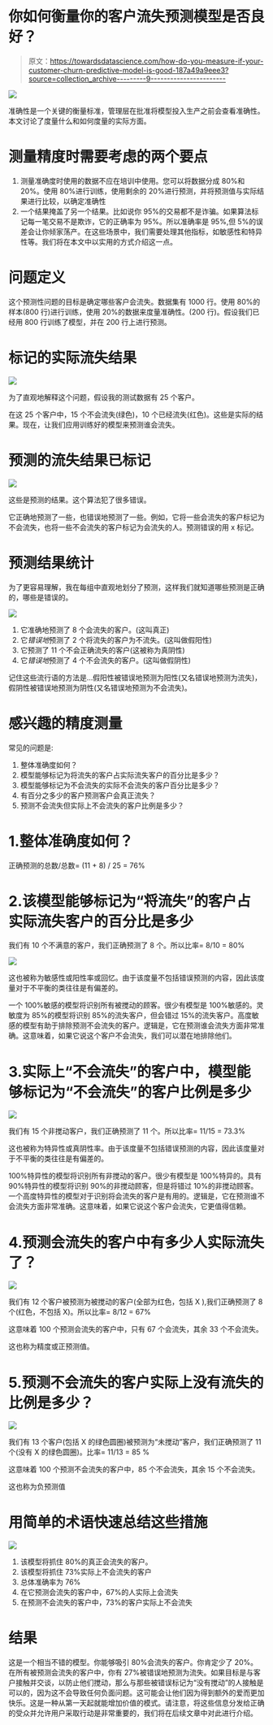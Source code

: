 # 你如何衡量你的客户流失预测模型是否良好？

> 原文：<https://towardsdatascience.com/how-do-you-measure-if-your-customer-churn-predictive-model-is-good-187a49a9eee3?source=collection_archive---------9----------------------->

![](img/cc8688a33cb3ce2da09a11b02c2a2a5a.png)

准确性是一个关键的衡量标准，管理层在批准将模型投入生产之前会查看准确性。本文讨论了度量什么和如何度量的实际方面。

# 测量精度时需要考虑的两个要点

1.  测量准确度时使用的数据不应在培训中使用。您可以将数据分成 80%和 20%。使用 80%进行训练，使用剩余的 20%进行预测，并将预测值与实际结果进行比较，以确定准确性
2.  一个结果掩盖了另一个结果。比如说你 95%的交易都不是诈骗。如果算法标记每一笔交易不是欺诈，它的正确率为 95%。所以准确率是 95%,但 5%的误差会让你倾家荡产。在这些场景中，我们需要处理其他指标，如敏感性和特异性等。我们将在本文中以实用的方式介绍这一点。

# 问题定义

这个预测性问题的目标是确定哪些客户会流失。数据集有 1000 行。使用 80%的样本(800 行)进行训练，使用 20%的数据来度量准确性。(200 行)。假设我们已经用 800 行训练了模型，并在 200 行上进行预测。

# 标记的实际流失结果

![](img/ee9ea3f8affb15715b69bd7f159c7a86.png)

为了直观地解释这个问题，假设我的测试数据有 25 个客户。

在这 25 个客户中，15 个不会流失(绿色)，10 个已经流失(红色)。这些是实际的结果。现在，让我们应用训练好的模型来预测谁会流失。

# 预测的流失结果已标记

![](img/8685bb9fcd10fd676304ed372a89c968.png)

这些是预测的结果。这个算法犯了很多错误。

它正确地预测了一些，也错误地预测了一些。例如，它将一些会流失的客户标记为不会流失，也将一些不会流失的客户标记为会流失的人。预测错误的用 x 标记。

# 预测结果统计

为了更容易理解，我在每组中直观地划分了预测，这样我们就知道哪些预测是正确的，哪些是错误的。

![](img/4b99aa446ccee4fa746aacdb595e1381.png)

1.  它准确地预测了 8 个会流失的客户。(这叫真正)
2.  它*错误地*预测了 2 个将流失的客户为不流失。(这叫做假阳性)
3.  它预测了 11 个不会正确流失的客户(这被称为真阴性)
4.  它*错误地*预测了 4 个不会流失的客户。(这叫做假阴性)

记住这些流行语的方法是…假阳性被错误地预测为阳性(又名错误地预测为流失)，假阴性被错误地预测为阴性(又名错误地预测为不会流失)。

# 感兴趣的精度测量

常见的问题是:

1.  整体准确度如何？
2.  模型能够标记为将流失的客户占实际流失客户的百分比是多少？
3.  模型能够标记为不会流失的实际不会流失的客户百分比是多少？
4.  有百分之多少的客户预测客户会真正流失？
5.  预测不会流失但实际上不会流失的客户比例是多少？

# 1.整体准确度如何？

正确预测的总数/总数= (11 + 8) / 25 = 76%

# 2.该模型能够标记为“将流失”的客户占实际流失客户的百分比是多少

我们有 10 个不满意的客户，我们正确预测了 8 个。所以比率= 8/10 = 80%

![](img/a1d2efed0f80a2c848cf783396316610.png)

这也被称为敏感性或阳性率或回忆。由于该度量不包括错误预测的内容，因此该度量对于不平衡的类往往是有偏差的。

一个 100%敏感的模型将识别所有被搅动的顾客。很少有模型是 100%敏感的。灵敏度为 85%的模型将识别 85%的流失客户，但会错过 15%的流失客户。高度敏感的模型有助于排除预测不会流失的客户。逻辑是，它在预测谁会流失方面非常准确。这意味着，如果它说这个客户不会流失，我们可以潜在地排除他们。

# 3.实际上“不会流失”的客户中，模型能够标记为“不会流失”的客户比例是多少

![](img/dd047038a0bd16e6d8cfa1dfa365b023.png)

我们有 15 个非搅动客户，我们正确预测了 11 个。所以比率= 11/15 = 73.3%

这也被称为特异性或真阴性率。由于该度量不包括错误预测的内容，因此该度量对于不平衡的类往往是有偏差的。

100%特异性的模型将识别所有非搅动的客户。很少有模型是 100%特异的。具有 90%特异性的模型将识别 90%的非搅动顾客，但是将错过 10%的非搅动顾客。一个高度特异性的模型对于识别将会流失的客户是有用的。逻辑是，它在预测谁不会流失方面非常准确。这意味着，如果它说这个客户会流失，它更值得信赖。

# 4.预测会流失的客户中有多少人实际流失了？

![](img/fb437e8a9609cf04f63704d87615b8e1.png)

我们有 12 个客户被预测为被搅动的客户(全部为红色，包括 X ),我们正确预测了 8 个(红色，不包括 X)。所以比率= 8/12 = 67%

这意味着 100 个预测会流失的客户中，只有 67 个会流失，其余 33 个不会流失。

这也称为精度或正预测值。

# 5.预测不会流失的客户实际上没有流失的比例是多少？

![](img/3e3eba2f8224605ce7bf2ebf586c79ae.png)

我们有 13 个客户(包括 X 的绿色圆圈)被预测为“未搅动”客户，我们正确预测了 11 个(没有 X 的绿色圆圈)。比率= 11/13 = 85 %

这意味着 100 个预测不会流失的客户中，85 个不会流失，其余 15 个不会流失。

这也称为负预测值

# 用简单的术语快速总结这些措施

![](img/0f26519cb5a352193aea7b41c971fd4f.png)

1.  该模型将抓住 80%的真正会流失的客户。
2.  该模型将抓住 73%实际上不会流失的客户
3.  总体准确率为 76%
4.  在它预测会流失的客户中，67%的人实际上会流失
5.  在预测不会流失的客户中，73%的客户实际上不会流失

# 结果

这是一个相当不错的模型。你能够吸引 80%会流失的客户。你肯定少了 20%。在所有被预测会流失的客户中，你有 27%被错误地预测为流失。如果目标是与客户接触并交谈，以防止他们搅动，那么与那些被错误标记为“没有搅动”的人接触是可以的，因为这不会导致任何负面问题。这可能会让他们因为得到额外的爱而更加快乐。这是一种从第一天起就能增加价值的模式。请注意，将这些信息分发给正确的受众并允许用户采取行动是非常重要的，我们将在后续文章中对此进行介绍。